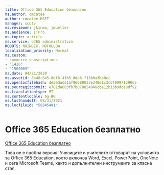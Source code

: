```yaml
---
title: Office 365 Education безплатно
ms.author: cmcatee
author: cmcatee-MSFT
manager: scotv
ms.reviewer: jkinma, jmueller
ms.audience: ITPro
ms.topic: article
ms.service: o365-administration
ROBOTS: NOINDEX, NOFOLLOW
localization_priority: Normal
ms.custom:
- commerce_subscriptions
- "1426"
- "1500009"
ms.date: 04/21/2020
ms.assetid: 8e48c645-8df6-4fb5-8da6-f13b0a3bb0cc
ms.openlocfilehash: de3edad61af96688023e348d1c3c6f0997129065
ms.sourcegitcommit: e781da003fb7b878854846cbe12b13b9dca8df92
ms.translationtype: MT
ms.contentlocale: bg-BG
ms.lasthandoff: 08/31/2021
ms.locfileid: "58845491"
---
```

# <a name="office-365-education-for-free"></a>Office 365 Education безплатно

[Office 365 Education безплатно](https://products.office.com/student/office-in-education?ms.officeurl=students)
  
Това не е пробна версия! Учениците и учителите отговарят на условията за Office 365 Education, което включва Word, Excel, PowerPoint, OneNote и сега Microsoft Teams, както и допълнителни инструменти за класна стая.